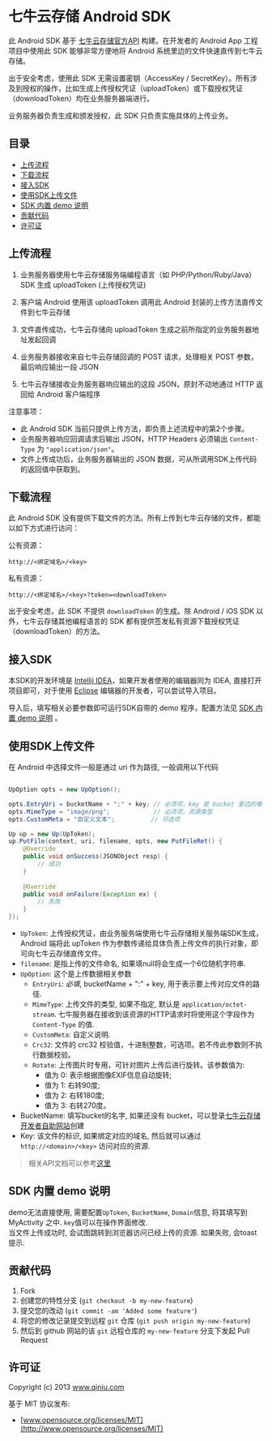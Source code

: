 
# 七牛云存储 Android SDK

此 Android SDK 基于 [七牛云存储官方API](http://docs.qiniutek.com/v3/api/) 构建。在开发者的 Android App 工程项目中使用此 SDK 能够非常方便地将 Android 系统里边的文件快速直传到七牛云存储。

出于安全考虑，使用此 SDK 无需设置密钥（AccessKey / SecretKey）。所有涉及到授权的操作，比如生成上传授权凭证（uploadToken）或下载授权凭证（downloadToken）均在业务服务器端进行。

业务服务器负责生成和颁发授权，此 SDK 只负责实施具体的上传业务。

## 目录

- [上传流程](#upload-flow)
- [下载流程](#download-flow)
- [接入SDK](#load)
- [使用SDK上传文件](#upload)
- [SDK 内置 demo 说明](#demo)
- [贡献代码](#contributing)
- [许可证](#license)

<a name="upload-flow"></a>

## 上传流程

1. 业务服务器使用七牛云存储服务端编程语言（如 PHP/Python/Ruby/Java）SDK 生成 uploadToken (上传授权凭证)

2. 客户端 Android 使用该 uploadToken 调用此 Android 封装的上传方法直传文件到七牛云存储

3. 文件直传成功，七牛云存储向 uploadToken 生成之前所指定的业务服务器地址发起回调

4. 业务服务器接收来自七牛云存储回调的 POST 请求，处理相关 POST 参数，最后响应输出一段 JSON

5. 七牛云存储接收业务服务器响应输出的这段 JSON，原封不动地通过 HTTP 返回给 Android 客户端程序


注意事项：

- 此 Android SDK 当前只提供上传方法，即负责上述流程中的第2个步骤。
- 业务服务器响应回调请求后输出 JSON，HTTP Headers 必须输出 `Content-Type` 为 `"application/json"`。
- 文件上传成功后，业务服务器输出的 JSON 数据，可从所调用SDK上传代码的返回值中获取到。


<a name="download-flow"></a>

## 下载流程

此 Android SDK 没有提供下载文件的方法。所有上传到七牛云存储的文件，都能以如下方式进行访问：

公有资源：

    http://<绑定域名>/<key>

私有资源：

    http://<绑定域名>/<key>?token=<downloadToken>

出于安全考虑，此 SDK 不提供 `downloadToken` 的生成。除 Android / iOS SDK 以外，七牛云存储其他编程语言的 SDK 都有提供签发私有资源下载授权凭证（downloadToken）的方法。

<a name="load"></a>

## 接入SDK

本SDK的开发环境是 [Intellij IDEA](http://www.jetbrains.com/idea/)，如果开发者使用的编辑器同为 IDEA, 直接打开项目即可，对于使用 [Eclipse](http://www.eclipse.org/) 编辑器的开发者，可以尝试导入项目。

导入后，填写相关必要参数即可运行SDK自带的 demo 程序，配置方法见 [SDK 内置 demo 说明](#demo) 。


<a name="upload"></a>

## 使用SDK上传文件

在 Android 中选择文件一般是通过 uri 作为路径, 一般调用以下代码

```java

UpOption opts = new UpOption();

opts.EntryUri = bucketName + ":" + key; // 必须项，key 是 bucket 里边的唯一索引
opts.MimeType = "image/png";            // 必须项，资源类型
opts.CustomMeta = "自定义文本";          // 可选项

Up up = new Up(UpToken);
up.PutFile(context, uri, filename, opts, new PutFileRet() {
	@Override
	public void onSuccess(JSONObject resp) {
		// 成功
	}
	
	@Override
	public void onFailure(Exception ex) {
		// 失败
	}
});

```

- `UpToken`: 上传授权凭证，由业务服务端使用七牛云存储相关服务端SDK生成，Android 端将此 upToken 作为参数传递给具体负责上传文件的执行对象，即可向七牛云存储直传文件。
- `filename`: 是指上传的文件命名, 如果填null将会生成一个6位随机字符串.
- `UpOption`: 这个是上传数据相关参数
	- `EntryUri`: *必填*, bucketName + ":" + key, 用于表示要上传对应文件的路径.
	- `MimeType`: 上传文件的类型, 如果不指定, 默认是 `application/octet-stream`. 七牛服务器在接收到该资源的HTTP请求时将使用这个字段作为 `Content-Type` 的值.
	- `CustomMeta`: 自定义说明.
	- `Crc32`: 文件的 crc32 校验值，十进制整数，可选项。若不传此参数则不执行数据校验。
	- `Rotate`: 上传图片时专用，可针对图片上传后进行旋转。该参数值为:
		- 值为 0: 表示根据图像EXIF信息自动旋转;
		- 值为 1: 右转90度;
		- 值为 2: 右转180度;
		- 值为 3: 右转270度。
- BucketName: 填写bucket的名字, 如果还没有 bucket，可以登录[七牛云存储开发者自助网站](https://dev.qiniutek.com/buckets/new)创建
- Key: 该文件的标识, 如果绑定对应的域名, 然后就可以通过 `http://<domain>/<key>` 访问对应的资源.

> 相关API文档可以参考[这里](http://docs.qiniutek.com/v3/api/io/#apimultipartform-data)

<a name="demo"></a>

## SDK 内置 demo 说明

demo无法直接使用, 需要配置`UpToken`, `BucketName`, `Domain`信息, 将其填写到 MyActivity 之中.
`key`值可以在操作界面修改.   
当文件上传成功时, 会试图跳转到浏览器访问已经上传的资源. 如果失败, 会toast提示.


<a name="contributing"></a>

## 贡献代码

1. Fork
2. 创建您的特性分支 (`git checkout -b my-new-feature`)
3. 提交您的改动 (`git commit -am 'Added some feature'`)
4. 将您的修改记录提交到远程 `git` 仓库 (`git push origin my-new-feature`)
5. 然后到 github 网站的该 `git` 远程仓库的 `my-new-feature` 分支下发起 Pull Request

<a name="license"></a>

## 许可证

Copyright (c) 2013 www.qiniu.com

基于 MIT 协议发布:

* [www.opensource.org/licenses/MIT](http://www.opensource.org/licenses/MIT)

